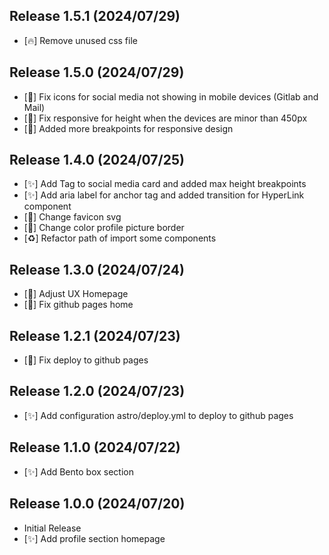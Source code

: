 ## Release 1.5.1 (2024/07/29)
- [🔥] Remove unused css file

## Release 1.5.0 (2024/07/29)
- [🐛] Fix icons for social media not showing in mobile devices (Gitlab and Mail)
- [📱] Fix responsive for height when the devices are minor than 450px
- [🔧] Added more breakpoints for responsive design

## Release 1.4.0 (2024/07/25)
- [✨] Add Tag to social media card and added max height breakpoints
- [✨] Add aria label for anchor tag and added transition for HyperLink component
- [💄] Change favicon svg
- [💄] Change color profile picture border
- [♻️] Refactor path of import some components

## Release 1.3.0 (2024/07/24)
- [💄] Adjust UX Homepage
- [🐛] Fix github pages home

## Release 1.2.1 (2024/07/23)
- [🐛] Fix deploy to github pages

## Release 1.2.0 (2024/07/23)
- [✨] Add configuration astro/deploy.yml to deploy to github pages

## Release 1.1.0 (2024/07/22)
- [✨] Add Bento box section

## Release 1.0.0 (2024/07/20)
- Initial Release
- [✨] Add profile section homepage